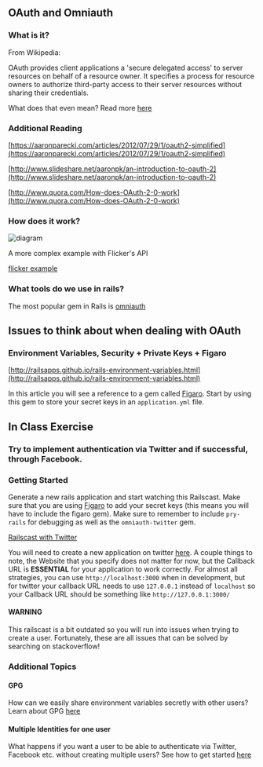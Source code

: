 ## OAuth and Omniauth

### What is it?

From Wikipedia: 

OAuth provides client applications a 'secure delegated access' to server resources on behalf of a resource owner. It specifies a process for resource owners to authorize third-party access to their server resources without sharing their credentials.

What does that even mean? Read more [here](http://blog.oauth.io/oauth-tutorial)

### Additional Reading

[https://aaronparecki.com/articles/2012/07/29/1/oauth2-simplified](https://aaronparecki.com/articles/2012/07/29/1/oauth2-simplified)

[http://www.slideshare.net/aaronpk/an-introduction-to-oauth-2](http://www.slideshare.net/aaronpk/an-introduction-to-oauth-2)

[http://www.quora.com/How-does-OAuth-2-0-work](http://www.quora.com/How-does-OAuth-2-0-work)

### How does it work?

![diagram](https://s3.amazonaws.com/uploads.hipchat.com/39979/578197/VZxsUxkZxmvdrYY/upload.png)

A more complex example with Flicker's API

[flicker example](https://s.yimg.com/pw/images/en-us/flickr_oauth_flow.jpg)

### What tools do we use in rails?

The most popular gem in Rails is [omniauth](https://github.com/intridea/omniauth)

## Issues to think about when dealing with OAuth 

### Environment Variables, Security + Private Keys + Figaro

[http://railsapps.github.io/rails-environment-variables.html](http://railsapps.github.io/rails-environment-variables.html)

In this article you will see a reference to a gem called <a href = "https://github.com/laserlemon/figaro">Figaro</a>. Start by using this gem to store your secret keys in an `application.yml` file.

## In Class Exercise

### Try to implement authentication via Twitter and if successful, through Facebook.

### Getting Started

Generate a new rails application and start watching this Railscast. Make sure that you are using <a href = "https://github.com/laserlemon/figaro">Figaro</a> to add your secret keys (this means you will have to include the figaro gem). Make sure to remember to include `pry-rails` for debugging as well as the `omniauth-twitter` gem.

[Railscast with Twitter](https://www.youtube.com/watch?v=D_ttmS4pYJA)

You will need to create a new application on twitter [here](https://apps.twitter.com/). A couple things to note, the Website that you specify does not matter for now, but the Callback URL is **ESSENTIAL** for your application to work correctly. For almost all strategies, you can use `http://localhost:3000` when in development, but for twitter your callback URL needs to use `127.0.0.1` instead of `localhost` so your Callback URL should be something like `http://127.0.0.1:3000/`

#### WARNING

This railscast is a bit outdated so you will run into issues when trying to create a user. Fortunately, these are all issues that can be solved by searching on stackoverflow!

### Additional Topics

#### GPG

How can we easily share environment variables secretly with other users? Learn about GPG [here](https://bugsnag.com/blog/use-gpg-to-hide-rails-secrets)

#### Multiple Identities for one user

What happens if you want a user to be able to authenticate via Twitter, Facebook etc. without creating multiple users? See how to get started [here](https://github.com/intridea/omniauth/wiki/Managing-Multiple-Providers)



